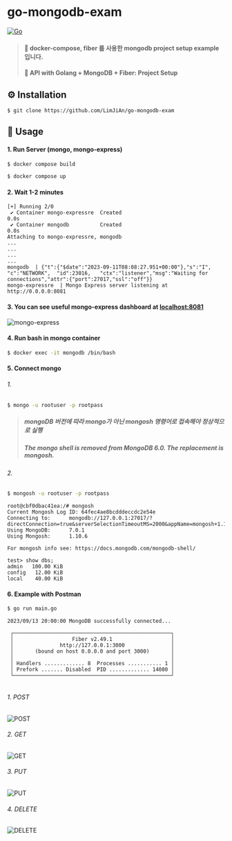 # go-mongodb-exam
[![Go](https://img.shields.io/badge/go-1.21-blue.svg?style=for-the-badge&logo=go&logoColor=white)](https://go.dev/dl/)

> #### 🎯 docker-compose, fiber 를 사용한 mongodb project setup example 입니다.
> #### 🎯 API with Golang + MongoDB + Fiber: Project Setup

## ⚙️ Installation
```shell
$ git clone https://github.com/LimJiAn/go-mongodb-exam
```
## 👀 Usage
#### 1. Run Server (mongo, mongo-express)
```bash
$ docker compose build
```
```bash
$ docker compose up
```
#### 2. Wait 1-2 minutes
```console
[+] Running 2/0
 ✔ Container mongo-expressre  Created                                                                    0.0s
 ✔ Container mongodb          Created                                                                    0.0s
Attaching to mongo-expressre, mongodb
...
...
...
...
mongodb  | {"t":{"$date":"2023-09-11T08:08:27.951+00:00"},"s":"I",  "c":"NETWORK",  "id":23016,   "ctx":"listener","msg":"Waiting for connections","attr":{"port":27017,"ssl":"off"}}
mongo-expressre  | Mongo Express server listening at http://0.0.0.0:8081
```
#### 3. You can see useful mongo-express dashboard at [localhost:8081](http://localhost:8081)
![mongo-express](https://github.com/LimJiAn/go-mongodb-exam/assets/85569173/c7218d0b-9658-49d9-a912-1dd65652dc18)

#### 4. Run bash in mongo container
```bash
$ docker exec -it mongodb /bin/bash
```


#### 5. Connect mongo
###### 1.
```bash
$ mongo -u rootuser -p rootpass
```
> ##### mongoDB 버전에 따라 mongo가 아닌 mongosh 명령어로 접속해야 정상적으로 실행
> ##### The mongo shell is removed from MongoDB 6.0. The replacement is mongosh.
###### 2.
```bash
$ mongosh -u rootuser -p rootpass
```

```console
root@cbf0dbac41ea:/# mongosh
Current Mongosh Log ID:	64fec4ae8bcdddeccdc2e54e
Connecting to:		mongodb://127.0.0.1:27017/?directConnection=true&serverSelectionTimeoutMS=2000&appName=mongosh+1.10.6
Using MongoDB:		7.0.1
Using Mongosh:		1.10.6

For mongosh info see: https://docs.mongodb.com/mongodb-shell/

test> show dbs;
admin   100.00 KiB
config   12.00 KiB
local    40.00 KiB
```
#### 6. Example with Postman
```bash
$ go run main.go
```
```console
2023/09/13 20:00:00 MongoDB successfully connected...

 ┌───────────────────────────────────────────────────┐
 │                   Fiber v2.49.1                   │
 │               http://127.0.0.1:3000               │
 │       (bound on host 0.0.0.0 and port 3000)       │
 │                                                   │
 │ Handlers ............. 8  Processes ........... 1 │
 │ Prefork ....... Disabled  PID ............. 14080 │
 └───────────────────────────────────────────────────┘


```
###### 1. POST
![POST](https://github.com/LimJiAn/go-mongodb-exam/assets/85569173/93d97a0c-1752-4763-bb65-044fb3bd69bf)
###### 2. GET
![GET](https://github.com/LimJiAn/go-mongodb-exam/assets/85569173/0e6e062f-e551-4d84-a7e9-fa2da7d49d91)
###### 3. PUT
![PUT](https://github.com/LimJiAn/go-mongodb-exam/assets/85569173/2d69d1a4-450a-46da-ab4d-d9a21ea514de)
###### 4. DELETE
![DELETE](https://github.com/LimJiAn/go-mongodb-exam/assets/85569173/7aad6f1a-69b4-4ba0-b9ed-0656f706d954)
